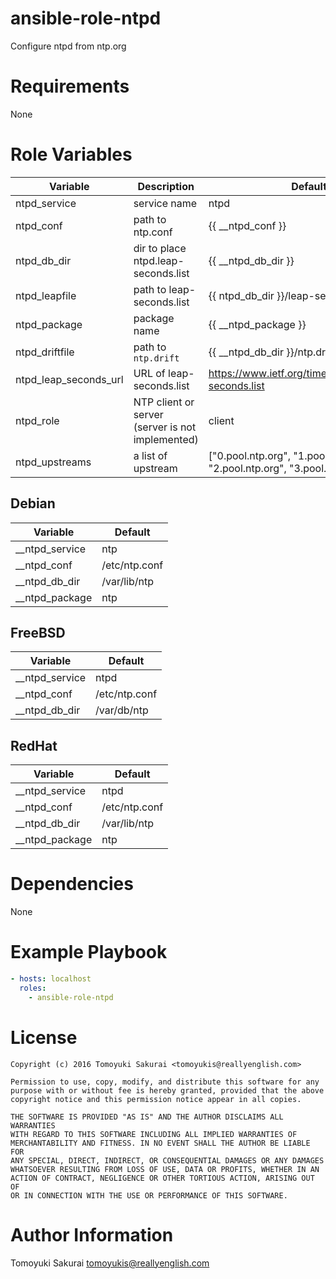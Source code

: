 # ansible-role-ntpd

Configure ntpd from ntp.org

# Requirements

None

# Role Variables

| Variable | Description | Default |
|----------|-------------|---------|
| ntpd\_service | service name | ntpd |
| ntpd\_conf | path to ntp.conf | {{ \_\_ntpd\_conf }} |
| ntpd\_db\_dir | dir to place ntpd.leap-seconds.list | {{ \_\_ntpd\_db\_dir }} |
| ntpd\_leapfile | path to leap-seconds.list | {{ ntpd\_db\_dir }}/leap-seconds.list |
| ntpd\_package | package name | {{ \_\_ntpd\_package }} |
| ntpd\_driftfile | path to `ntp.drift` | {{ \_\_ntpd\_db\_dir }}/ntp.drift |
| ntpd\_leap\_seconds\_url | URL of leap-seconds.list | https://www.ietf.org/timezones/data/leap-seconds.list |
| ntpd\_role | NTP client or server (server is not implemented) | client |
| ntpd\_upstreams | a list of upstream | ["0.pool.ntp.org", "1.pool.ntp.org", "2.pool.ntp.org", "3.pool.ntp.org"] |

## Debian

| Variable | Default |
|----------|---------|
| \_\_ntpd\_service | ntp |
| \_\_ntpd\_conf | /etc/ntp.conf |
| \_\_ntpd\_db\_dir | /var/lib/ntp |
| \_\_ntpd\_package | ntp |

## FreeBSD

| Variable | Default |
|----------|---------|
| \_\_ntpd\_service | ntpd |
| \_\_ntpd\_conf | /etc/ntp.conf |
| \_\_ntpd\_db\_dir | /var/db/ntp |

## RedHat

| Variable | Default |
|----------|---------|
| \_\_ntpd\_service | ntpd |
| \_\_ntpd\_conf | /etc/ntp.conf |
| \_\_ntpd\_db\_dir | /var/lib/ntp |
| \_\_ntpd\_package | ntp |

# Dependencies

None

# Example Playbook

```yaml
- hosts: localhost
  roles:
    - ansible-role-ntpd
```

# License

```
Copyright (c) 2016 Tomoyuki Sakurai <tomoyukis@reallyenglish.com>

Permission to use, copy, modify, and distribute this software for any
purpose with or without fee is hereby granted, provided that the above
copyright notice and this permission notice appear in all copies.

THE SOFTWARE IS PROVIDED "AS IS" AND THE AUTHOR DISCLAIMS ALL WARRANTIES
WITH REGARD TO THIS SOFTWARE INCLUDING ALL IMPLIED WARRANTIES OF
MERCHANTABILITY AND FITNESS. IN NO EVENT SHALL THE AUTHOR BE LIABLE FOR
ANY SPECIAL, DIRECT, INDIRECT, OR CONSEQUENTIAL DAMAGES OR ANY DAMAGES
WHATSOEVER RESULTING FROM LOSS OF USE, DATA OR PROFITS, WHETHER IN AN
ACTION OF CONTRACT, NEGLIGENCE OR OTHER TORTIOUS ACTION, ARISING OUT OF
OR IN CONNECTION WITH THE USE OR PERFORMANCE OF THIS SOFTWARE.
```

# Author Information

Tomoyuki Sakurai <tomoyukis@reallyenglish.com>
